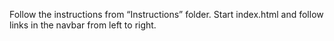 Follow the instructions from “Instructions” folder. Start index.html and follow links in the navbar from left to right.



